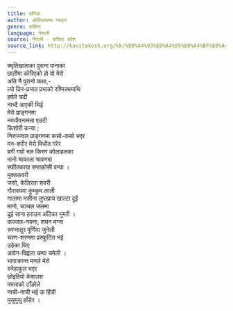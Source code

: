 ```yaml
---
title: क्षणिक
author: ओकिउयामा ग्वाइन
genre: कविता
language: नेपाली
source: नेपाली - कविता कोश
source_link: http://kavitakosh.org/kk/%E0%A4%93%E0%A4%95%E0%A4%BF%E0%A4%89%E0%A4%AF%E0%A4%BE%E0%A4%AE%E0%A4%BE_%E0%A4%97%E0%A5%8D%E0%A4%B5%E0%A4%BE%E0%A4%87%E0%A4%A8
---
```


स्मृतिखाताका पुराना पानाका  
छातीमा कोरिएको हो यो मेरो  
अति नै पुरानो कथा,-  
त्यो दिन-प्रभात प्रभाको रश्मिरथमाथि  
हर्षले चढी  
नाच्दै आएकी थिई  
मेरो प्राङ्गनमा  
नवयौवनामता एउटी  
किशोरी कन्या ;  
निरुज्ज्वल प्राङ्गनमा कसो-कसो भएर  
मन-शरीर मेरो विधौत गरेर  
बगी गयो भल किरण कोलाहलका  
मानो श्रावरता श्रावणमा  
स्फीतकाया सप्तकोसी वन्या ।  
मुक्तकवरी  
जसो, केलिरता शवरी  
गौरावयवा कुम्कुम लाली  
गालामा मसीना लुप्तप्राय खाल्टा दुई  
मानो, चञ्चल जलमा  
दुई साना हराउन आँटेका भुमरी ।  
कज्जल-नयना, शयन मग्ना  
स्वप्नातुर पूर्णिमा जुनेली  
चरण-शरणमा प्रस्फुटित भई  
उठेका थिए  
आवेग-विह्वला चम्पा चमेली ।  
भावाक्रान्त मनले मेरो  
स्‍नेहाकुल भएर  
छोइदियो केशपाश  
ममताको टाँङोले  
नाची-नाची भई ऊ हिंडी  
मुसुमुसु हाँसेर ।

